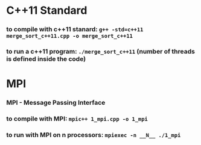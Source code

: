 # C++11 Standard

### to compile with c++11 stanard: `g++ -std=c++11 merge_sort_c++11.cpp -o merge_sort_c++11`
### to run a c++11 program: `./merge_sort_c++11` (number of threads is defined inside the code)

# MPI

### MPI - Message Passing Interface

### to compile with MPI: `mpic++ 1_mpi.cpp -o 1_mpi`
### to run with MPI on n processors: `mpiexec -n __N__ ./1_mpi`
